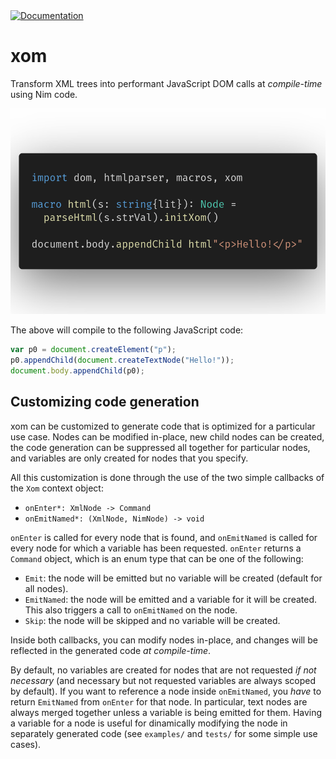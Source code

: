 <a href="http://schneiderfelipe.xyz/xom/">
  <img alt="Documentation" src="https://img.shields.io/badge/docs-available-brightgreen"/>
</a>

# xom

Transform XML trees into performant JavaScript DOM calls at *compile-time*
using Nim code.

![hello.nim](examples/hello/hello.png)

The above will compile to the following JavaScript code:

```javascript
var p0 = document.createElement("p");
p0.appendChild(document.createTextNode("Hello!"));
document.body.appendChild(p0);
```

## Customizing code generation

xom can be customized to generate code that is optimized for a particular use
case.
Nodes can be modified in-place, new child nodes can be created, the code
generation can be suppressed all together for particular nodes, and variables
are only created for nodes that you specify.

All this customization is done through the use of the two simple callbacks of
the `Xom` context object:
- `onEnter*: XmlNode -> Command`
- `onEmitNamed*: (XmlNode, NimNode) -> void`

`onEnter` is called for every node that is found, and `onEmitNamed` is
called for every node for which a variable has been requested.
`onEnter` returns a `Command` object, which is an enum type that can be one of
the following:
- `Emit`: the node will be emitted but no variable will be created (default for
  all nodes).
- `EmitNamed`: the node will be emitted and a variable for it will be
  created. This also triggers a call to `onEmitNamed` on the node.
- `Skip`: the node will be skipped and no variable will be created.

Inside both callbacks, you can modify nodes in-place, and changes will be
reflected in the generated code *at compile-time*.

By default, no variables are created for nodes that are not requested *if not
necessary* (and necessary but not requested variables are always scoped by
default).
If you want to reference a node inside `onEmitNamed`, you *have* to return
`EmitNamed` from `onEnter` for that node.
In particular, text nodes are always merged together unless a variable is
being emitted for them.
Having a variable for a node is useful for dinamically modifying the node in
separately generated code (see `examples/` and `tests/` for some simple use
cases).
